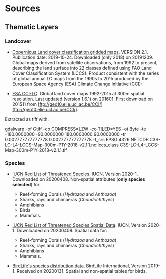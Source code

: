 # Sources

## Thematic Layers

### Landcover

+  [Copernicus Land cover classification gridded maps](https://cds.climate.copernicus.eu/cdsapp#!/dataset/satellite-land-cover).  VERSION 2.1. Publication date: 2019-10-24. Downloaded (only 2018) on 20191209.
Global maps derived from satellite observations, from 1992 to present, describing the land surface into 22 classes defined using FAO Land Cover Classification System (LCCS).
Product consistent with the series of global annual LC maps from the 1990s to 2015 produced by the European Space Agency (ESA) Climate Change Initiative (CCI):

+  [ESA CCI-LC](http://www.esa-landcover-cci.org). Global land cover maps 1992-2015 at 300m spatial resolution. Last updated (version 1.6.1) on 201601.
First download on 201511 from [ftp://geo10.elie.ucl.ac.be/CCI/](ftp://geo10.elie.ucl.ac.be/CCI/).

Extracted as tiff with:

gdalwarp -of Gtiff -co COMPRESS=LZW -co TILED=YES -ot Byte -te -180.0000000 -90.0000000 180.0000000 90.0000000 -tr 0.002777777777778 0.002777777777778 -t_srs EPSG:4326 NETCDF:C3S-LC-L4-LCCS-Map-300m-P1Y-2018-v2.1.1.nc:lccs_class C3S-LC-L4-LCCS-Map-300m-P1Y-2018-v2.1.1.tif

### Species

+  [IUCN Red List of Threatened Species](https://www.iucnredlist.org/search). IUCN, Version 2020-1. Downloaded on 20200408. Non-spatial attributes (**only species selected**) for:
   +  Reef-forming Corals (_Hydrozoa_ and _Anthozoa_)
   +  Sharks, rays and chimaeras (_Chondrichthyes_)    
   +  Amphibians
   +  Birds
   +  Mammals.

+  [IUCN Red List of Threatened Species Spatial Data](https://www.iucnredlist.org/resources/spatial-data-download). IUCN, Version 2020-1. Downloaded on 20200408. Spatial data for:
   +  Reef-forming Corals (_Hydrozoa_ and _Anthozoa_)
   +  Sharks, rays and chimaeras (_Chondrichthyes_)
   +  Amphibians
   +  Mammals.

+  [BirdLife's species distribution data](http://datazone.birdlife.org/species/requestdis). BirdLife International, Version 2019-1. Received on 20200131. Spatial and non-spatial tables for birds.
